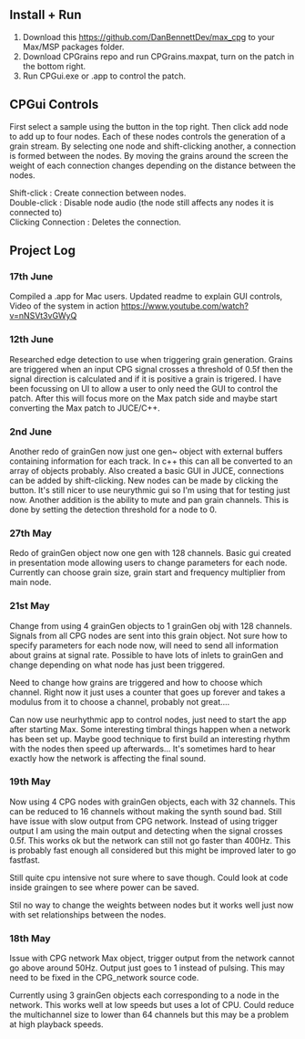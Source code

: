 ## Install + Run
1. Download this https://github.com/DanBennettDev/max_cpg to your Max/MSP packages folder. 
2. Download CPGrains repo and run CPGrains.maxpat, turn on the patch in the bottom right.
3. Run CPGui.exe or .app to control the patch.

## CPGui Controls
First select a sample using the button in the top right. Then click add node to add up to four nodes. Each of these nodes controls the generation of a grain stream. 
By selecting one node and shift-clicking another, a connection is formed between the nodes. By moving the grains around the screen the weight of each connection changes depending on the distance between the nodes.

Shift-click : Create connection between nodes. <br/>
Double-click : Disable node audio (the node still affects any nodes it is connected to)<br/>
Clicking Connection : Deletes the connection.<br/>


## Project Log
### 17th June
Compiled a .app for Mac users. Updated readme to explain GUI controls, Video of the system in action 
https://www.youtube.com/watch?v=nNSVt3vGWyQ

### 12th June
Researched edge detection to use when triggering grain generation. Grains are triggered when an input CPG signal crosses a threshold of 0.5f then the signal direction is calculated and if it is positive a grain is trigered. 
I have been focussing on UI to allow a user to only need the GUI to control the patch. After this will focus more on the Max patch side and maybe start converting the Max patch to JUCE/C++.

### 2nd June
Another redo of grainGen now just one gen~ object with external buffers containing information for each track. In c++ this can all be converted to an array of objects probably. Also created a basic GUI in JUCE, connections can be added by shift-clicking. New nodes can be made by clicking the button. It's still nicer to use neurythmic gui so I'm using that for testing just now.
Another addition is the ability to mute and pan grain channels. This is done by setting the detection threshold for a node to 0.
### 27th May
Redo of grainGen object now one gen with 128 channels. Basic gui created in presentation mode allowing users to change parameters for each node. Currently can choose grain size, grain start and frequency multiplier from main node.
### 21st May
Change from using 4 grainGen objects to 1 grainGen obj with 128 channels. Signals from all CPG nodes are sent into this grain object. Not sure how to specify parameters for each node now, will need to send all information about grains at signal rate. Possible to have lots of inlets to grainGen and change depending on what node has just been triggered.

Need to change how grains are triggered and how to choose which channel. Right now it just uses a counter that goes up forever and takes a modulus from it to choose a channel, probably not great....

Can now use neurhythmic app to control nodes, just need to start the app after starting Max. Some interesting timbral things happen when a network has been set up. Maybe good technique to first build an interesting rhythm with the nodes then speed up afterwards... It's sometimes hard to hear exactly how the network is affecting the final sound.

### 19th May
Now using 4 CPG nodes with grainGen objects, each with 32 channels. This can be reduced to 16 channels without making the synth sound bad. Still have issue with slow output from CPG network. Instead of using trigger output I am using the main output and detecting when the signal crosses 0.5f. This works ok but the network can still not go faster than 400Hz. This is probably fast enough all considered but this might be improved later to go fastfast.

Still quite cpu intensive not sure where to save though. Could look at code inside graingen to see where power can be saved.

Stil no way to change the weights between nodes but it works well just now with set relationships between the nodes.

### 18th May
Issue with CPG network Max object, trigger output from the network cannot go above around 50Hz. Output just goes to 1 instead of pulsing. This may need to be fixed in the CPG_network source code.

Currently using 3 grainGen objects each corresponding to a node in the network. This works well at low speeds but uses a lot of CPU. Could reduce the multichannel size to lower than 64 channels but this may be a problem at high playback speeds.

